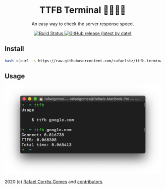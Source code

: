<h1 align="center">TTFB Terminal 👨‍💻👩‍💻</h1>
<p align="center">
  An easy way to check the server response speed.
</p>
<div align="center">
<a href="https://travis-ci.org/rafaelstz/ttfb-terminal" title="Build Status">
<img src="https://travis-ci.org/rafaelstz/ttfb-terminal.svg?branch=master" alt="Build Status" />
</a>
<a href="https://github.com/rafaelstz/ttfb-terminal/releases" title="Releases">
<img alt="GitHub release (latest by date)" src="https://img.shields.io/github/v/release/rafaelstz/ttfb-terminal">
</a>
</div>

## Install

```bash
bash <(curl -s https://raw.githubusercontent.com/rafaelstz/ttfb-terminal/master/setup-ttfb)
```

## Usage

![TTFB via terminal](ttfb-terminal.png)

2020 (c) [Rafael Corrêa Gomes](https://github.com/rafaelstz) and [contributors](https://github.com/rafaelstz/ttfb-terminal/graphs/contributors).